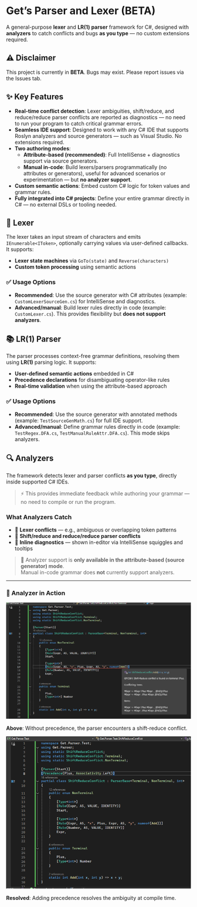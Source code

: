 # Get’s Parser and Lexer (BETA)

A general-purpose **lexer** and **LR(1) parser** framework for C#, designed with **analyzers** to catch conflicts and bugs **as you type** — no custom extensions required.

## ⚠️ Disclaimer

This project is currently in **BETA**. Bugs may exist. Please report issues via the Issues tab.

## ✨ Key Features

* **Real-time conflict detection**: Lexer ambiguities, shift/reduce, and reduce/reduce parser conflicts are reported as diagnostics — no need to run your program to catch critical grammar errors.
* **Seamless IDE support**: Designed to work with any C# IDE that supports Roslyn analyzers and source generators — such as Visual Studio. No extensions required.
* **Two authoring modes**:
  * **Attribute-based (recommended)**: Full IntelliSense + diagnostics support via source generators.
  * **Manual in-code**: Build lexers/parsers programmatically (no attributes or generators), useful for advanced scenarios or experimentation — but **no analyzer support**.
* **Custom semantic actions**: Embed custom C# logic for token values and grammar rules.
* **Fully integrated into C# projects**: Define your entire grammar directly in C# — no external DSLs or tooling needed.

## 🧱 Lexer

The lexer takes an input stream of characters and emits `IEnumerable<IToken>`, optionally carrying values via user-defined callbacks. It supports:

* **Lexer state machines** via `GoTo(state)` and `Reverse(characters)`
* **Custom token processing** using semantic actions

### ✅ Usage Options

* **Recommended**: Use the source generator with C# attributes (example: `CustomLexerSourceGen.cs`) for IntelliSense and diagnostics.
* **Advanced/manual**: Build lexer rules directly in code (example: `CustomLexer.cs`). This provides flexibility but **does not support analyzers**.

## 📚 LR(1) Parser

The parser processes context-free grammar definitions, resolving them using **LR(1)** parsing logic. It supports:

* **User-defined semantic actions** embedded in C#
* **Precedence declarations** for disambiguating operator-like rules
* **Real-time validation** when using the attribute-based approach

### ✅ Usage Options

* **Recommended**: Use the source generator with annotated methods (example: `TestSourceGenMath.cs`) for full IDE support.
* **Advanced/manual**: Define grammar rules directly in code (example: `TestRegex.DFA.cs`, `TestManualRuleAttr.DFA.cs`). This mode skips analyzers.

## 🔍 Analyzers

The framework detects lexer and parser conflicts **as you type**, directly inside supported C# IDEs.

> ⚡ This provides immediate feedback while authoring your grammar — no need to compile or run the program.

### What Analyzers Catch

- 🧱 **Lexer conflicts** — e.g., ambiguous or overlapping token patterns
- 🔄 **Shift/reduce and reduce/reduce parser conflicts**
- 🧠 **Inline diagnostics** — shown in-editor via IntelliSense squiggles and tooltips

> 📌 Analyzer support is **only available in the attribute-based (source generator) mode**.  
> Manual in-code grammar does **not** currently support analyzers.

---

### 📸 Analyzer in Action

<p align="center">
  <img src="assets/SRC.png" alt="Shift Reduce Conflict Example" width="600"/>
</p>

**Above**: Without precedence, the parser encounters a shift-reduce conflict.

<p align="center">
  <img src="assets/SRCprecedence.png" alt="Precedence solves shift reduce conflict" width="600"/>
</p>

**Resolved**: Adding precedence resolves the ambiguity at compile time.